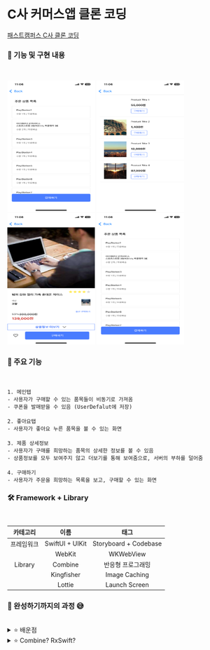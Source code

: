 # C사 커머스앱 클론 코딩

[패스트캠퍼스 C사 클론 코딩](https://fastcampus.co.kr/dev_online_ios)

### 🌟 기능 및 구현 내용
</br>

<img src="https://github.com/Seo-garden/FastCampus/blob/main/part6/구매하기.PNG" alt="" width="200" height="300">  <img src="https://github.com/Seo-garden/FastCampus/blob/main/part6/좋아요.PNG" alt="" width="200" height="300">  <img src="https://github.com/Seo-garden/FastCampus/blob/main/part6/상세정보.PNG" alt="" width="200" height="300">  <img src="https://github.com/Seo-garden/FastCampus/blob/main/part6/구매하기.PNG" alt="" width="200" height="300">


### 🐚 주요 기능
<br/>

    1. 메인탭
    - 사용자가 구매할 수 있는 품목들이 비동기로 가져옴
    - 쿠폰을 발매받을 수 있음 (UserDefalut에 저장)

    2. 좋아요탭
    - 사용자가 좋아요 누른 품목을 볼 수 있는 화면
    
    3. 제품 상세정보
    - 사용자가 구매를 희망하는 품목의 상세한 정보를 볼 수 있음
    - 상품정보를 모두 보여주지 않고 더보기를 통해 보여줌으로, 서버의 부하를 덜어줌

    4. 구매하기
    - 사용자가 주문을 희망하는 목록을 보고, 구매할 수 있는 화면
    

### 🛠️ Framework + Library

<br/>

| 카테고리 | 이름 |  태그   |  
| :--------: | :--------: | :------: | 
|   프레임워크    |   SwiftUI + UIKit    | Storyboard + Codebase |
|       |   WebKit    | WKWebView |
|   Library    |   Combine    | 반응형 프로그래밍 | 
|       |   Kingfisher    | Image Caching |
|       |   Lottie    | Launch Screen |

### 🌟 완성하기까지의 과정 😅
<br/>

<details>
  <summary>⭐️ 배운점</summary>        
  SwiftUI가 등장함으로써 트위터 클론코딩을 진행할 때, 스토리보드 방식은 레거시라고 생각했었습니다. 사용한지 오래된 기술이니 레거시라고 판단하는 안좋은 생각을 바꿀 수 있는 기회였습니다. 아직까지도 스토리보드 방식은 눈으로 직접 보면서 배치가 가능하기 때문에, 한 화면의 오브젝트가 관리되기 힘들 정도가 아니라면 스토리방식을 여전히 사용할 것 같습니다. 그리고 여러가지 뷰들을 사용해봄으로써, 의도한 화면에 대한 뷰를 어떤걸 사용해야 할지에 대해 알게 되었습니다.
</details>

<details>
  <summary>⭐️ Combine? RxSwift? </summary>
  비동기적인 작업을 처리하기 위해 escaping closure를 사용했었는데, 중첩 클로저를 사용해 직관적이지 않아 유지보수가 어려웠습니다. 그러던 중 반응형 프로그래밍 도구인 Combine, RxSwift 에 대해 알게 되었고, 직접 강의를 보고 사용해보면서 중첩 클로저를 개선할 수 있었습니다.
</details>




